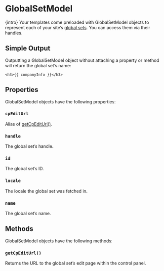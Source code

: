 # GlobalSetModel

{intro} Your templates come preloaded with GlobalSetModel objects to represent each of your site’s [global sets](../globals.md). You can access them via their handles.

## Simple Output

Outputting a GlobalSetModel object without attaching a property or method will return the global set’s name:

```twig
<h3>{{ companyInfo }}</h3>
```


## Properties

GlobalSetModel objects have the following properties:

### `cpEditUrl`

Alias of [getCpEditUrl()](#getCpEditUrl).

### `handle`

The global set’s handle.

### `id`

The global set’s ID.

### `locale`

The locale the global set was fetched in.

### `name`

The global set’s name.


## Methods

GlobalSetModel objects have the following methods:

### `getCpEditUrl()`

Returns the URL to the global set’s edit page within the control panel.
